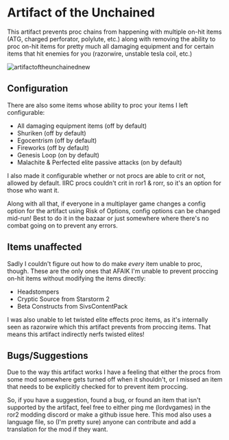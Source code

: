 # Artifact of the Unchained
This artifact prevents proc chains from happening with multiple on-hit items (ATG, charged perforator, polylute, etc.) along with removing the ability to proc on-hit items for pretty much all damaging equipment and for certain items that hit enemies for you (razorwire, unstable tesla coil, etc.)

![artifactoftheunchainednew](https://github.com/user-attachments/assets/f86beb50-1c7e-42cb-8fb5-d506c93fceb5)

## Configuration
There are also some items whose ability to proc your items I left configurable:
- All damaging equipment items (off by default)
- Shuriken (off by default)
- Egocentrism (off by default)
- Fireworks (off by default)
- Genesis Loop (on by default)
- Malachite & Perfected elite passive attacks (on by default)

I also made it configurable whether or not procs are able to crit or not, allowed by default. IIRC procs couldn't crit in ror1 & rorr, so it's an option for those who want it.

Along with all that, if everyone in a multiplayer game changes a config option for the artifact using Risk of Options, config options can be changed mid-run! Best to do it in the bazaar or just somewhere where there's no combat going on to prevent any errors.

## Items unaffected
Sadly I couldn't figure out how to do make *every* item unable to proc, though. These are the only ones that AFAIK I'm unable to prevent proccing on-hit items without modifying the items directly:
- Headstompers
- Cryptic Source from Starstorm 2
- Beta Constructs from SivsContentPack

I was also unable to let twisted elite effects proc items, as it's internally seen as razorwire which this artifact prevents from proccing items. That means this artifact indirectly nerfs twisted elites!

## Bugs/Suggestions
Due to the way this artifact works I have a feeling that either the procs from some mod somewhere gets turned off when it shouldn't, or I missed an item that needs to be explicitly checked for to prevent item proccing.

So, if you have a suggestion, found a bug, or found an item that isn't supported by the artifact, feel free to either ping me (lordvgames) in the ror2 modding discord or make a github issue here. This mod also uses a language file, so (I'm pretty sure) anyone can contribute and add a translation for the mod if they want.
